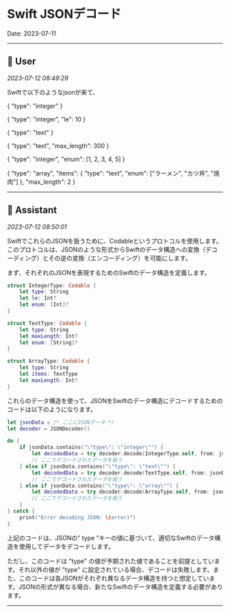 # Swift JSONデコード

Date: 2023-07-11

---

## 👤 User
*2023-07-12 08:49:29*

Swiftで以下のようなjsonが来て、

{
  "type": "integer"
}

{
  "type": "integer",
  "le": 10
}

{
  "type": "text"
}

{
  "type": "text",
  "max_length": 300
}

{
  "type": "integer",
  "enum": [1, 2, 3, 4, 5]
}

{
  "type": "array",
  "items": {
    "type": "text",
    "enum": ["ラーメン", "カツ丼", "焼肉"]
  },
  "max_length": 2
}

---

## 🤖 Assistant
*2023-07-12 08:50:01*

SwiftでこれらのJSONを扱うために、Codableというプロトコルを使用します。このプロトコルは、JSONのような形式からSwiftのデータ構造への変換（デコーディング）とその逆の変換（エンコーディング）を可能にします。

まず、それぞれのJSONを表現するためのSwiftのデータ構造を定義します。

```swift
struct IntegerType: Codable {
    let type: String
    let le: Int?
    let enum: [Int]?
}

struct TextType: Codable {
    let type: String
    let maxLength: Int?
    let enum: [String]?
}

struct ArrayType: Codable {
    let type: String
    let items: TextType
    let maxLength: Int?
}
```

これらのデータ構造を使って、JSONをSwiftのデータ構造にデコードするためのコードは以下のようになります。

```swift
let jsonData = /* ここにJSONデータ */
let decoder = JSONDecoder()

do {
    if jsonData.contains("\"type\": \"integer\"") {
        let decodedData = try decoder.decode(IntegerType.self, from: jsonData)
        // ここでデコードされたデータを扱う
    } else if jsonData.contains("\"type\": \"text\"") {
        let decodedData = try decoder.decode(TextType.self, from: jsonData)
        // ここでデコードされたデータを扱う
    } else if jsonData.contains("\"type\": \"array\"") {
        let decodedData = try decoder.decode(ArrayType.self, from: jsonData)
        // ここでデコードされたデータを扱う
    }
} catch {
    print("Error decoding JSON: \(error)")
}
```

上記のコードは、JSONの" type "キーの値に基づいて、適切なSwiftのデータ構造を使用してデータをデコードします。

ただし、このコードは "type" の値が予期された値であることを前提としています。それ以外の値が "type" に設定されている場合、デコードは失敗します。また、このコードは各JSONがそれぞれ異なるデータ構造を持つと想定しています。JSONの形式が異なる場合、新たなSwiftのデータ構造を定義する必要があります。

---
